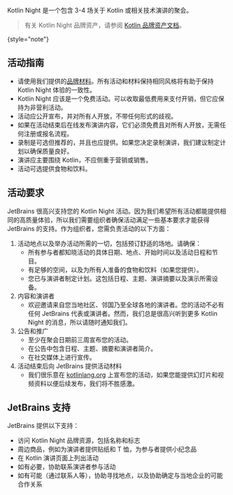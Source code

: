 [//]: # (title: Kotlin Night 指南)

Kotlin Night 是一个包含 3-4 场关于 Kotlin 或相关技术演讲的聚会。

> 有关 Kotlin Night 品牌资产，请参阅 [Kotlin 品牌资产文档](kotlin-brand-assets.md#kotlin-night-brand-assets)。
> 
{style="note"}

## 活动指南

*   请使用我们提供的[品牌材料](kotlin-brand-assets.md#kotlin-night-brand-assets)。所有活动和材料保持相同风格将有助于保持 Kotlin Night 体验的一致性。
*   Kotlin Night 应该是一个免费活动。可以收取最低费用来支付开销，但它应保持为非营利活动。
*   活动应公开宣布，并对所有人开放，不带任何形式的歧视。
*   如果在活动结束后在线发布演讲内容，它们必须免费且对所有人开放，无需任何注册或报名流程。
*   录制是可选但推荐的，并且也应提供。如果您决定录制演讲，我们建议制定计划以确保质量良好。
*   演讲应主要围绕 Kotlin，不应侧重于营销或销售。
*   活动可选提供食物和饮料。

## 活动要求

JetBrains 很高兴支持您的 Kotlin Night 活动。因为我们希望所有活动都能提供相同的高质量体验，所以我们需要组织者确保活动满足一些基本要求才能获得 JetBrains 的支持。作为组织者，您需负责活动的以下方面：

1.  活动地点以及举办活动所需的一切，包括预订舒适的场地。请确保：
    *   所有参与者都知晓活动的具体日期、地点、开始时间以及活动日程和节目。
    *   有足够的空间，以及为所有人准备的食物和饮料（如果您提供）。
    *   您已与演讲者制定计划。这包括日程、主题、演讲摘要以及演示所需设备。
2.  内容和演讲者
    *   欢迎邀请来自您当地社区、邻国乃至全球各地的演讲者。您的活动不必有任何 JetBrains 代表或演讲者。然而，我们总是很高兴听到更多 Kotlin Night 的消息，所以请随时通知我们。
3.  公告和推广
    *   至少在聚会日期前三周宣布您的活动。
    *   在公告中包含日程、主题、摘要和演讲者简介。
    *   在社交媒体上进行宣传。
4.  活动结束后向 JetBrains 提供活动材料
    *   我们很乐意在 [kotlinlang.org](https://kotlinlang.org/community/talks.html) 上宣布您的活动，如果您能提供幻灯片和视频资料以便后续发布，我们将不胜感激。

## JetBrains 支持

JetBrains 提供以下支持：

*   访问 Kotlin Night 品牌资源，包括名称和标志
*   周边商品，例如为演讲者提供贴纸和 T 恤，为参与者提供小纪念品
*   在 Kotlin 演讲页面上列出活动
*   如有必要，协助联系演讲者参与活动
*   如有可能（通过联系人等），协助寻找地点，以及协助确定与当地企业的可能合作关系